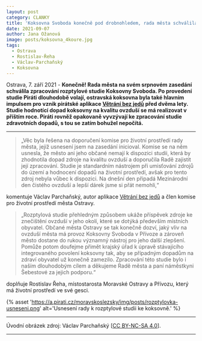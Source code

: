 ```yaml
---
layout: post
category: CLANKY
title: 'Koksovna Svoboda konečně pod drobnohledem, rada města schválila zpracování rozptylové studie'
date: 2021-09-07
author: Jana Ožanová
image: posts/koksovna_4koure.jpg
tags:
  - Ostrava
  - Rostislav-Řeha
  - Václav-Parchaňský
  - Koksovna
---
```


Ostrava, 7. září 2021 - **Konečně! Rada města na svém srpnovém zasedání schválila zpracování rozptylové studie Koksovny Svoboda. Po provedení studie Piráti dlouhodobě volají, ostravská koksovna byla také hlavním impulsem pro vznik pirátské aplikace [Větrání bez jedů](https://vetrani.pirati.cz) před dvěma lety. Studie hodnotící dopad koksovny na kvalitu ovzduší se má realizovat v příštím roce. Piráti rovněž opakovaně vyvzývají ke zpracování studie zdravotních dopadů, s tou se zatím bohužel nepočítá.**

<hr />

> &bdquo;Věc byla řešena na doporučení komise pro životní prostředí rady města, jejíž usnesení jsem na zasedání inicioval. Komise se na něm usnesla, že město ani jeho občané nemají k dispozici studii, která by zhodnotila dopad zdroje na kvalitu ovzduší a doporučila Radě zajistit její zpracování. Studie je standardním nástrojem při umisťování zdrojů do území a hodnocení dopadů na životní prostředí, avšak pro tento zdroj nebyla vůbec k dispozici. Na dnešní den připadá Mezinárodní den čistého ovzduší a lepší dárek jsme si přát nemohli,&ldquo;

komentuje Václav Parchaňský, autor aplikace [Větrání bez jedů](https://vetrani.pirati.cz) a člen komise pro životní prostředí města Ostravy.

> &bdquo;Rozptylová studie přehledným způsobem ukáže příspěvek zdroje ke znečištění ovzduší v jeho okolí, které se dotýká především místních obyvatel. Občané města Ostravy se tak konečně dozví, jaký vliv na ovzduší města má provoz Koksovny Svoboda v Přívoze a zároveň město dostane do rukou významný nástroj pro jeho další zlepšení. Pomůže potom doufejme přimět krajský úřad k úpravě stávajícího integrovaného povolení koksovny tak, aby se případným dopadům na zdraví obyvatel už konečně zamezilo. Zpracování této studie bylo i naším dlouhodobým cílem a děkujeme Radě města a paní náměstkyni Šebestové za jejich podporu.&ldquo;

doplňuje Rostislav Řeha, místostarosta Moravské Ostravy a Přívozu, který má životní prostředí ve své gesci.  

{% asset 'https://a.pirati.cz/moravskoslezsky/img/posts/rozptylovka-usneseni.png' alt='Usnesení rady k rozptylové studii ke koksovně.' %}

---

Úvodní obrázek zdroj: Václav Parchaňský \[[CC BY-NC-SA 4.0](https://creativecommons.org/licenses/by-nc-sa/4.0/deed.cs)\].


- - -
